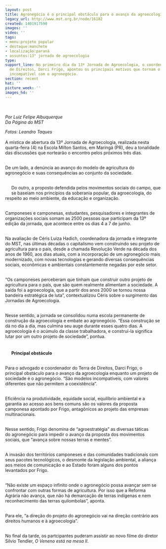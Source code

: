 ```yaml
---
layout: post
title: Agronegócio é o principal obstáculo para o avanço da agroecologia, afirma especialista
legacy_url: http://www.mst.org.br/node/16182
created: 1401917590
images: ''
video: ''
tags:
- menu:projeto popular
- destaque:manchete
- localização:paraná
- assuntos:13° jornada de agroecologia
type: 
support_line: No primeiro dia da 13º Jornada de Agroecologia, o coordenador do Terra
  de Direitos, Darci Frigo, apontou os principais motivos que tornam o modelo da agroecologia
  incompatível com o agronegócio.
section: recent
hat: ''
picture_week: ''
images_hd: ''
---
```

<p><img style="margin: 10px;" src="http://www.mst.org.br/sites/default/files/13a.%20Jornada%20de%20Agroecologia_Foto-%20Leandro%20Taques.jpg" alt=""></p><p><em>Por Luiz Felipe Albuquerque<br>Da Página do MST</em></p><p><em>Fotos: Leandro Taques<br></em><br>A mística de abertura da 13º Jornada de Agroecologia, realizada nesta quarta-feira (4) na Escola Milton Santos, em Maringá (PR), deu a tonalidade das discussões que nortearão o encontro pelos próximos três dias.</p><p><br>De um lado, a denúncia ao avanço do modelo de agricultura do agronegócio e suas consequências ao conjunto da sociedade.</p><p><br><img style="margin: 10px; float: left;" src="http://www.mst.org.br/sites/default/files/Ceris.jpg" alt="">Do outro, a proposto defendida pelos movimentos sociais do campo, que se baseiam nos princípios da soberania popular, da agroecologia, do respeito ao meio ambiente, da educação e organização.</p><p><br>Camponeses e camponesas, estudantes, pesquisadores e integrantes de organizações sociais somam as 2500 pessoas que participam da 13º edição da jornada, que acontece entre os dias 4 a 7 de junho.</p><p><br>Na avaliação de Céris Luiza Hadich, coordenadora da jornada e integrante do MST, nas últimas décadas o capitalismo vem construindo seu projeto de agricultura para o país, desde a chamada Revolução Verde na década dos anos de 1960, aos dias atuais, com a incorporação de um agronegócio mais modernizado, com novas tecnologias e gerando diversas consequências sociais, econômicas e ambientais constantemente negadas por este setor.</p><p><br>“Os camponeses perceberam que tinham que construir outro projeto de agricultura para o país, que são quem realmente alimentam a sociedade. A saída foi a agroecologia, que a partir dos anos 2000 se tornou nossa bandeira estratégica de luta”, contextualizou Céris sobre o surgimento das Jornadas de Agroecologia.</p><p><br>Nesse sentido, a jornada se consolidou numa escola permanente de construção da agroecologia e embate ao agronegócio. “Essa construção se dá no dia a dia, mas culmina seu auge durante esses quatro dias. A agroecologia é o acúmulo da classe trabalhadora, e construí-la significa lutar por um outro projeto de sociedade”, pontua.</p><p><strong><br><img style="margin: 10px;" src="http://www.mst.org.br/sites/default/files/3a.%20Jornada%20de%20Agroecologia_Foto-%20Leandro%20Taques_1.jpg" alt="">Principal obstáculo</strong></p><p><br>Para o advogado e coordenador do Terra de Direitos, Darci Frigo, o principal obstáculo para o avanço da agroecologia enquanto um projeto de sociedade é o agronegócio. “São modelos incompatíveis, com valores diferentes que não permitem a coexistência”.</p><p><br>Eficiência na produtividade, equidade social, equilíbrio ambiental e a garantia ao acesso aos bens comuns são os valores da proposta camponesa apontado por Frigo, antagônicos ao projeto das empresas multinacionais.</p><p><br><img style="margin: 10px; float: right;" src="http://www.mst.org.br/sites/default/files/darci.jpg" alt="">Nesse sentido, Frigo denomina de “agroestratégia” as diversas táticas do agronegócio para impedir o avanço da proposta dos movimentos sociais, que “avança sobre nossas terras e mentes”.</p><p><br>A invasão dos territórios camponeses e das comunidades tradicionais com seus pacotes tecnológicos, o desmonte da legislação ambiental, a aliança aos meios de comunicação e ao Estado foram alguns dos pontos levantados por Frigo.</p><p><br>“Não existe um espaço infinito onde o agronegócio possa avançar sem se confrontar com outras formas de agricultura. Por isso que a Reforma Agrária não avança, que não há demarcação de terras indígenas e nem reconhecimento das terras quilombolas”, aponta.</p><p><br>Para ele, “a direção do projeto do agronegócio vai na direção contrário aos direitos humanos e à agroecologia”.</p><p><br>No final da tarde, os partcipantes puderam assistir ao novo filme do diretor Silvio Tendler, <em>O Veneno está na mesa II</em>.</p><div>&nbsp;<img style="margin: 10px;" src="http://www.mst.org.br/sites/default/files/MENINO.jpg" alt=""></div>
